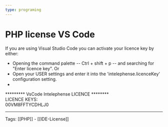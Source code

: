 ```yaml
---
type: programing
---
```

# PHP license VS Code


If you are using Visual Studio Code you can activate your licence key by either:  
* Opening the command palette -- Ctrl + shift + p -- and searching for "Enter licence key". Or  
* Open your USER settings and enter it into the 'intelephense.licenceKey' configuration setting.
* 
********* VsCode Intelephense LICENCE ********  
LICENCE KEYS:  
00VM8FFTYCDHLJ0

---
Tags: [[PHP]] - [[IDE-License]]